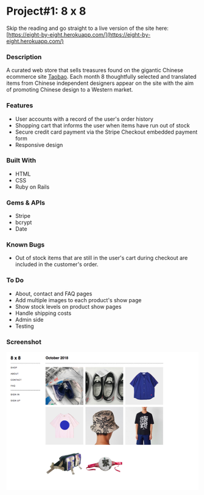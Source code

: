 # Project#1: 8 x 8

Skip the reading and go straight to a live version of the site here: [https://eight-by-eight.herokuapp.com/](https://eight-by-eight.herokuapp.com/)

### Description
A curated web store that sells treasures found on the gigantic Chinese ecommerce site [Taobao](https://www.taobao.com/). Each month 8 thoughtfully selected and translated items from Chinese independent designers appear on the site with the aim of promoting Chinese design to a Western market.    

### Features
- User accounts with a record of the user's order history
- Shopping cart that informs the user when items have run out of stock
- Secure credit card payment via the Stripe Checkout embedded payment form
- Responsive design  

### Built With
- HTML
- CSS
- Ruby on Rails

### Gems & APIs
- Stripe
- bcrypt
- Date

### Known Bugs
- Out of stock items that are still in the user's cart during checkout are included in the customer's order.

### To Do
- About, contact and FAQ pages
- Add multiple images to each product's show page
- Show stock levels on product show pages
- Handle shipping costs
- Admin side
- Testing

### Screenshot
![8 x 8 Screenshot](./eight_by_eight_screenshot.png)
